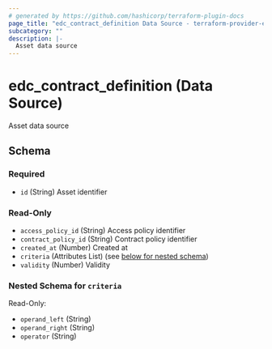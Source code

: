 ```yaml
---
# generated by https://github.com/hashicorp/terraform-plugin-docs
page_title: "edc_contract_definition Data Source - terraform-provider-edc"
subcategory: ""
description: |-
  Asset data source
---
```


# edc_contract_definition (Data Source)

Asset data source



<!-- schema generated by tfplugindocs -->
## Schema

### Required

- `id` (String) Asset identifier

### Read-Only

- `access_policy_id` (String) Access policy identifier
- `contract_policy_id` (String) Contract policy identifier
- `created_at` (Number) Created at
- `criteria` (Attributes List) (see [below for nested schema](#nestedatt--criteria))
- `validity` (Number) Validity

<a id="nestedatt--criteria"></a>
### Nested Schema for `criteria`

Read-Only:

- `operand_left` (String)
- `operand_right` (String)
- `operator` (String)


